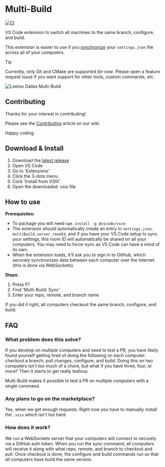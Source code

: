 # Multi-Build

[![CI](https://github.com/symless/multi-build/actions/workflows/ci.yml/badge.svg)](https://github.com/symless/multi-build/actions/workflows/ci.yml)

VS Code extension to switch all machines to the same branch, configure, and build.

This extension is easier to use if you [synchronize](https://code.visualstudio.com/docs/configure/settings-sync)
your `settings.json` file across all of your computers.

> [!TIP]
> Currently, only Git and CMake are supported _for now_.
> Please open a feature request issue if you want support for other tools, custom commands, etc.

![Leeloo Dallas Multi-Build](https://github.com/user-attachments/assets/ae110ac8-959e-4a75-872d-be80bc079b6a)

## Contributing

Thanks for your interest in contributing!

Please see the [Contributing](https://github.com/symless/multi-build/wiki/Contributing) article on our wiki.

Happy coding.

## Download & Install

1. Download the [latest release](https://github.com/symless/multi-build/releases)
2. Open VS Code
3. Go to 'Extensions'
4. Click the 3-dots menu
5. Ciick 'Install from VSIX'
6. Open the downloaded .vsix file

## How to use

**Prerequisites:**
- To package you will need `npm install -g @vscode/vsce`
- The extension should automatically create an entry in `settings.json`, `multiBuild.server.roomId`, and if you
  have your VS Code setup to sync your settings, this room ID will automatically be shared on all your computers.
  You may need to force-sync as VS Code can have a mind of its own.
- When the extension loads, it'll ask you to sign in to GitHub, which securely synchronizes data between each
  computer over the Internet (this is done via WebSockets).

**Steps:**
1. Press F1
3. Find 'Multi-Build: Sync'
4. Enter your repo, remote, and branch name

If you did it right, all computers checkout the same branch, configure, and build.

## FAQ

### What problem does this solve?

If you develop on multiple computers and need to test a PR, you have likely found yourself getting tired of doing 
the following on each computer: checkout a branch, pull changes, configure, and build. Doing this on two computers
isn't _too_ much of a chore, but what if you have three, four, or more? Then it starts to get really tedious.

Multi-Build makes it possible to test a PR on multiple computers with a single command.

### Any plans to go on the marketplace?

Yes, when we get enough requests. Right now you have to manually install the `.vsix` which isn't too hard.

### How does it work?

We run a WebSockets server that your computers will connect to securely via a GitHub auth token.
When you run the sync command, all computers will receive it along with what repo, remote, and branch to checkout and pull.
Once checkout is done, the configure and build commands run so that all computers have build the same version.
